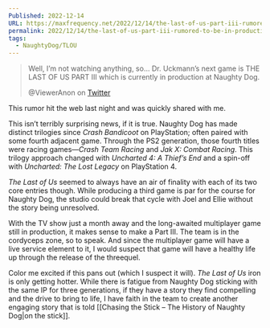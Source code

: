 ```yaml
---
Published: 2022-12-14
URL: https://maxfrequency.net/2022/12/14/the-last-of-us-part-iii-rumored-to-be-in-production/
permalink: 2022/12/14/the-last-of-us-part-iii-rumored-to-be-in-production/
tags:
  - NaughtyDog/TLOU
---
```

> Well, I’m not watching anything, so… Dr. Uckmann’s next game is THE LAST OF US PART III which is currently in production at Naughty Dog.
>
> @ViewerAnon on [Twitter](https://twitter.com/ViewerAnon/status/1602812234815574016)

This rumor hit the web last night and was quickly shared with me.

This isn’t terribly surprising news, if it is true. Naughty Dog has made distinct trilogies since *Crash Bandicoot* on PlayStation; often paired with some fourth adjacent game. Through the PS2 generation, those fourth titles were racing games—*Crash Team Racing* and *Jak X: Combat Racing*. This trilogy approach changed with *Uncharted 4: A Thief’s End* and a spin-off with *Uncharted: The Lost Legacy* on PlayStation 4.

*The Last of Us* seemed to always have an air of finality with each of its two core entries though. While producing a third game is par for the course for Naughty Dog, the studio could break that cycle with Joel and Ellie without the story being unresolved.

With the TV show just a month away and the long-awaited multiplayer game still in production, it makes sense to make a Part III. The team is in the cordyceps zone, so to speak. And since the multiplayer game will have a live service element to it, I would suspect that game will have a healthy life up through the release of the threequel.

Color me excited if this pans out (which I suspect it will). *The Last of Us* iron is only getting hotter. While there is fatigue from Naughty Dog sticking with the same IP for three generations, if they have a story they find compelling and the drive to bring to life, I have faith in the team to create another engaging story that is told [[Chasing the Stick – The History of Naughty Dog|on the stick]].